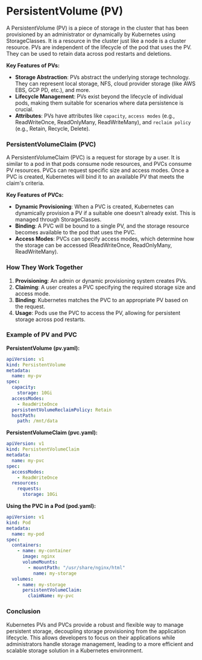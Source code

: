 
# PersistentVolume (PV)

A PersistentVolume (PV) is a piece of storage in the cluster that has been provisioned by an administrator or dynamically by Kubernetes using StorageClasses. It is a resource in the cluster just like a node is a cluster resource. PVs are independent of the lifecycle of the pod that uses the PV. They can be used to retain data across pod restarts and deletions.

**Key Features of PVs:**
- **Storage Abstraction**: PVs abstract the underlying storage technology. They can represent local storage, NFS, cloud provider storage (like AWS EBS, GCP PD, etc.), and more.
- **Lifecycle Management**: PVs exist beyond the lifecycle of individual pods, making them suitable for scenarios where data persistence is crucial.
- **Attributes**: PVs have attributes like `capacity`, `access modes` (e.g., ReadWriteOnce, ReadOnlyMany, ReadWriteMany), and `reclaim policy` (e.g., Retain, Recycle, Delete).

### PersistentVolumeClaim (PVC)
A PersistentVolumeClaim (PVC) is a request for storage by a user. It is similar to a pod in that pods consume node resources, and PVCs consume PV resources. PVCs can request specific size and access modes. Once a PVC is created, Kubernetes will bind it to an available PV that meets the claim's criteria.

**Key Features of PVCs:**
- **Dynamic Provisioning**: When a PVC is created, Kubernetes can dynamically provision a PV if a suitable one doesn't already exist. This is managed through StorageClasses.
- **Binding**: A PVC will be bound to a single PV, and the storage resource becomes available to the pod that uses the PVC.
- **Access Modes**: PVCs can specify access modes, which determine how the storage can be accessed (ReadWriteOnce, ReadOnlyMany, ReadWriteMany).

### How They Work Together
1. **Provisioning**: An admin or dynamic provisioning system creates PVs.
2. **Claiming**: A user creates a PVC specifying the required storage size and access mode.
3. **Binding**: Kubernetes matches the PVC to an appropriate PV based on the request.
4. **Usage**: Pods use the PVC to access the PV, allowing for persistent storage across pod restarts.

### Example of PV and PVC

**PersistentVolume (pv.yaml):**
```yaml
apiVersion: v1
kind: PersistentVolume
metadata:
  name: my-pv
spec:
  capacity:
    storage: 10Gi
  accessModes:
    - ReadWriteOnce
  persistentVolumeReclaimPolicy: Retain
  hostPath:
    path: /mnt/data
```

**PersistentVolumeClaim (pvc.yaml):**
```yaml
apiVersion: v1
kind: PersistentVolumeClaim
metadata:
  name: my-pvc
spec:
  accessModes:
    - ReadWriteOnce
  resources:
    requests:
      storage: 10Gi
```

**Using the PVC in a Pod (pod.yaml):**
```yaml
apiVersion: v1
kind: Pod
metadata:
  name: my-pod
spec:
  containers:
    - name: my-container
      image: nginx
      volumeMounts:
        - mountPath: "/usr/share/nginx/html"
          name: my-storage
  volumes:
    - name: my-storage
      persistentVolumeClaim:
        claimName: my-pvc
```

### Conclusion
Kubernetes PVs and PVCs provide a robust and flexible way to manage persistent storage, decoupling storage provisioning from the application lifecycle. This allows developers to focus on their applications while administrators handle storage management, leading to a more efficient and scalable storage solution in a Kubernetes environment.

